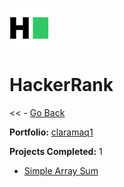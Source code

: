 ![HackerRank Icon](hackerrank.svg)
# HackerRank

<< - [Go Back](../README.md)

**Portfolio:** [claramaq1](https://www.hackerrank.com/profile/claramaq1)

**Projects Completed:** 1

- [Simple Array Sum](simple-array-sum.js)